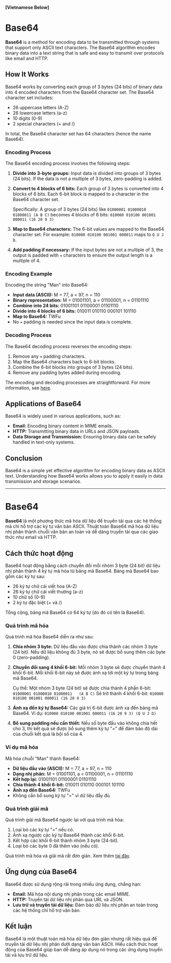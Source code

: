 **[Vietnamese Below]**

# Base64

**Base64** is a method for encoding data to be transmitted through systems that support only ASCII text characters. The Base64 algorithm encodes binary data into a text string that is safe and easy to transmit over protocols like email and HTTP.

## How It Works

Base64 works by converting each group of 3 bytes (24 bits) of binary data into 4 encoded characters from the Base64 character set. The Base64 character set includes:

- 26 uppercase letters (A-Z)
- 26 lowercase letters (a-z)
- 10 digits (0-9)
- 2 special characters (+ and /)

In total, the Base64 character set has 64 characters (hence the name Base64).

### Encoding Process

The Base64 encoding process involves the following steps:

1. **Divide into 3-byte groups:**
   Input data is divided into groups of 3 bytes (24 bits). If the data is not a multiple of 3 bytes, zero-padding is added.

2. **Convert to 4 blocks of 6 bits:**
   Each group of 3 bytes is converted into 4 blocks of 6 bits. Each 6-bit block is mapped to a character in the Base64 character set.
   
   Specifically: A group of 3 bytes (24 bits) like `01000001 01000010 01000011 (A B C)` 
   becomes 4 blocks of 6 bits: `010000 010100 001001 000011 (16 20 9 3)`

3. **Map to Base64 characters:**
   The 6-bit values are mapped to the Base64 character set. For example:
   `010000 010100 001001 000011` maps to `Q U J D`.

4. **Add padding if necessary:**
   If the input bytes are not a multiple of 3, the output is padded with `=` characters to ensure the output length is a multiple of 4.

### Encoding Example

Encoding the string "Man" into Base64:

- **Input data (ASCII):** M = 77, a = 97, n = 110
- **Binary representation:** M = 01001101, a = 01100001, n = 01101110
- **Combine into 24 bits:** 01001101 01100001 01101110
- **Divide into 4 blocks of 6 bits:** 010011 010110 000101 101110
- **Map to Base64:** TWFu
- No `=` padding is needed since the input data is complete.

### Decoding Process

The Base64 decoding process reverses the encoding steps:

1. Remove any `=` padding characters.
2. Map the Base64 characters back to 6-bit blocks.
3. Combine the 6-bit blocks into groups of 3 bytes (24 bits).
4. Remove any padding bytes added during encoding.

The encoding and decoding processes are straightforward. For more information, see [here](https://en.wikipedia.org/wiki/Base64).

## Applications of Base64

Base64 is widely used in various applications, such as:

- **Email:** Encoding binary content in MIME emails.
- **HTTP:** Transmitting binary data in URLs and JSON payloads.
- **Data Storage and Transmission:** Ensuring binary data can be safely handled in text-only systems.

## Conclusion

Base64 is a simple yet effective algorithm for encoding binary data as ASCII text. Understanding how Base64 works allows you to apply it easily in data transmission and storage scenarios.


---

# Base64

**Base64** là một phương thức mã hóa dữ liệu để truyền tải qua các hệ thống mà chỉ hỗ trợ các ký tự văn bản ASCII. Thuật toán Base64 mã hóa dữ liệu nhị phân thành chuỗi văn bản an toàn và dễ dàng truyền tải qua các giao thức như email và HTTP.

## Cách thức hoạt động

Base64 hoạt động bằng cách chuyển đổi mỗi nhóm 3 byte (24 bit) dữ liệu nhị phân thành 4 ký tự mã hóa từ bảng mã Base64. Bảng mã Base64 bao gồm các ký tự sau:

- 26 ký tự chữ cái viết hoa (A-Z)
- 26 ký tự chữ cái viết thường (a-z)
- 10 chữ số (0-9)
- 2 ký tự đặc biệt (+ và /)

Tổng cộng, bảng mã Base64 có 64 ký tự (do đó có tên là Base64).

### Quá trình mã hóa

Quá trình mã hóa Base64 diễn ra như sau:

1. **Chia nhóm 3 byte:** 
    Dữ liệu đầu vào được chia thành các nhóm 3 byte (24 bit). Nếu dữ liệu không đủ 3 byte, nó sẽ được bổ sung thêm các byte 0 (zero-padding).

2. **Chuyển đổi sang 4 khối 6-bit:** 
    Mỗi nhóm 3 byte sẽ được chuyển thành 4 khối 6-bit. Mỗi khối 6-bit này sẽ được ánh xạ tới một ký tự trong bảng mã Base64. 
   
    Cụ thể: Một nhóm 3 byte (24 bit) sẽ được chia thành 4 phần 6-bit: `01000001 01000010 01000011   (A B C)`
    Sẽ trở thành 4 khối 6-bit: `010000 010100 001001 000011 (16 20 9 3)`

3. **Ánh xạ đến ký tự Base64:**
Các giá trị 6-bit được ánh xạ đến bảng mã Base64. Ví dụ:
`010000 010100 001001 000011 (16 20 9 3) (Q U J D)`


4. **Bổ sung padding nếu cần thiết:** 
Nếu số byte đầu vào không chia hết cho 3, thì kết quả sẽ được bổ sung thêm ký tự "=" để đảm bảo độ dài của chuỗi kết quả là bội số của 4.

### Ví dụ mã hóa

Mã hóa chuỗi "Man" thành Base64:

- **Dữ liệu đầu vào (ASCII):** M = 77, a = 97, n = 110
- **Dạng nhị phân:** M = 01001101, a = 01100001, n = 01101110
- **Kết hợp lại:** 01001101 01100001 01101110
- **Chia thành 4 khối 6-bit:** 010011 010110 000101 101110
- **Ánh xạ đến Base64:** TWFu
- Không cần bổ sung ký tự "=" vì dữ liệu đầy đủ.

### Quá trình giải mã

Quá trình giải mã Base64 ngược lại với quá trình mã hóa:

1. Loại bỏ các ký tự "=" nếu có.
2. Ánh xạ ngược các ký tự Base64 thành các khối 6-bit.
3. Kết hợp các khối 6-bit thành nhóm 3 byte (24-bit).
4. Loại bỏ các byte 0 đã thêm vào (nếu có).

Quá trình mã hóa và giải mã rất đơn giản. Xem thêm [tại đây](https://en.wikipedia.org/wiki/Base64).

## Ứng dụng của Base64

Base64 được sử dụng rộng rãi trong nhiều ứng dụng, chẳng hạn:

- **Email:** Mã hóa nội dung nhị phân trong các email MIME.
- **HTTP:** Truyền tải dữ liệu nhị phân qua URL và JSON.
- **Lưu trữ và truyền tải dữ liệu:** Đảm bảo dữ liệu nhị phân an toàn trong các hệ thống chỉ hỗ trợ văn bản.

## Kết luận

Base64 là một thuật toán mã hóa dữ liệu đơn giản nhưng rất hiệu quả để truyền tải dữ liệu nhị phân dưới dạng văn bản ASCII. Hiểu cách thức hoạt động của Base64 giúp bạn dễ dàng áp dụng nó trong các ứng dụng truyền tải và lưu trữ dữ liệu.




